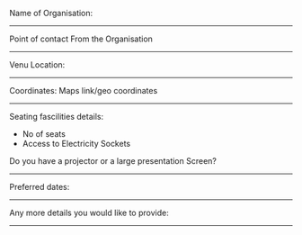 Name of Organisation:

----------------------------------

Point of contact From the Organisation

--------------------------------------

Venu Location:

----------------------

Coordinates: Maps link/geo coordinates

--------------------------------------

Seating fascilities details:
 - No of seats
 - Access to Electricity Sockets

 
Do you have a projector or a large presentation Screen?

----------------------------

Preferred dates:

---------------------

Any more details you would like to provide:

---------------
